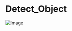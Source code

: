 # Detect_Object

![Image](https://github.com/user-attachments/assets/ec8388dd-a55a-4ef7-a2f7-5292d6ac1cd3)
